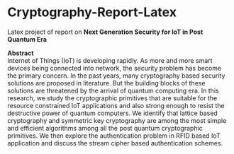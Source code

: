 # Cryptography-Report-Latex

Latex project of report on <b>Next Generation Security for IoT in Post Quantum Era</b>

<b>Abstract</b>
<br>
Internet of Things (IoT) is developing rapidly. As more and more smart devices being connected into network, the
security problem has become the primary concern. In the past years, many cryptography based security solutions are
proposed in literature. But the building blocks of these solutions are threatened by the arrival of quantum computing era.
In this research, we study the cryptographic primitives that are suitable for the resource constrained IoT applications and
also strong enough to resist the destructive power of quantum computers. We identify that lattice based cryptography
and symmetric key cryptography are among the most simple and efficient algorithms among all the post quantum
cryptographic primitives. We then explore the authentication problem in RFID based IoT application and discuss the
stream cipher based authentication schemes.
